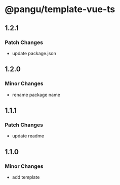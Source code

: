 # @pangu/template-vue-ts

## 1.2.1

### Patch Changes

- update package.json

## 1.2.0

### Minor Changes

- rename package name

## 1.1.1

### Patch Changes

- update readme

## 1.1.0

### Minor Changes

- add template
